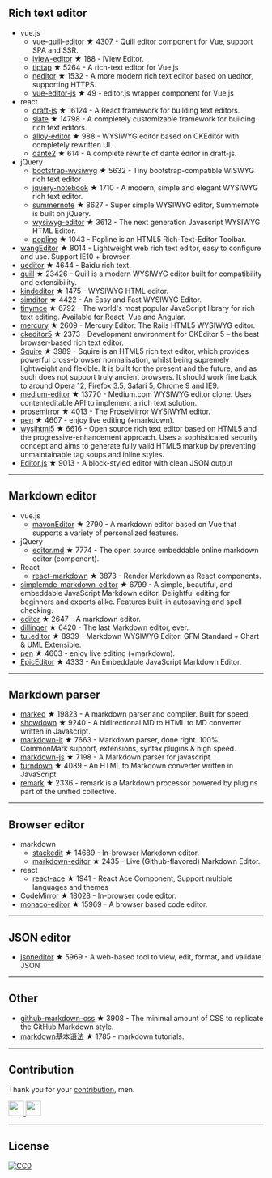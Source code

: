 ## Rich text editor- vue.js  - [vue-quill-editor](https://github.com/surmon-china/vue-quill-editor) ★ 4307 - Quill editor component for Vue, support SPA and SSR.  - [iview-editor](https://github.com/iview/iview-editor) ★ 188 - iView Editor.  - [tiptap](https://github.com/heyscrumpy/tiptap) ★ 5264 - A rich-text editor for Vue.js  - [neditor](https://github.com/notadd/neditor) ★ 1532 - A more modern rich text editor based on ueditor, supporting HTTPS.  - [vue-editor-js](https://github.com/ChangJoo-Park/vue-editor-js) ★ 49 - editor.js wrapper component for Vue.js- react  - [draft-js](https://github.com/facebook/draft-js) ★ 16124 - A React framework for building text editors.  - [slate](https://github.com/ianstormtaylor/slate) ★ 14798 - A completely customizable framework for building rich text editors.  - [alloy-editor](https://github.com/liferay/alloy-editor/) ★ 988 - WYSIWYG editor based on CKEditor with completely rewritten UI.  - [dante2](https://github.com/michelson/dante2) ★ 614 - A complete rewrite of dante editor in draft-js.- jQuery  - [bootstrap-wysiwyg](https://github.com/mindmup/bootstrap-wysiwyg/) ★ 5632 - Tiny bootstrap-compatible WISWYG rich text editor  - [jquery-notebook](https://github.com/raphaelcruzeiro/jquery-notebook) ★ 1710 - A modern, simple and elegant WYSIWYG rich text editor.  - [summernote](https://github.com/summernote/summernote) ★ 8627 - Super simple WYSIWYG editor, Summernote is built on jQuery.  - [wysiwyg-editor](https://github.com/froala/wysiwyg-editor) ★ 3612 - The next generation Javascript WYSIWYG HTML Editor.  - [popline](https://github.com/kenshin54/popline) ★ 1043 - Popline is an HTML5 Rich-Text-Editor Toolbar.- [wangEditor](https://github.com/wangfupeng1988/wangEditor) ★ 8014 - Lightweight web rich text editor, easy to configure and use. Support IE10 + browser.- [ueditor](https://github.com/fex-team/ueditor) ★ 4644 - Baidu rich text.- [quill](https://github.com/quilljs/quill) ★ 23426 - Quill is a modern WYSIWYG editor built for compatibility and extensibility.- [kindeditor](https://github.com/kindsoft/kindeditor) ★ 1475 - WYSIWYG HTML editor.- [simditor](https://github.com/mycolorway/simditor) ★ 4422 - An Easy and Fast WYSIWYG Editor.- [tinymce](https://github.com/tinymce/tinymce) ★ 6792 - The world's most popular JavaScript library for rich text editing. Available for React, Vue and Angular.- [mercury](https://github.com/jejacks0n/mercury) ★ 2609 - Mercury Editor: The Rails HTML5 WYSIWYG editor.- [ckeditor5](https://github.com/ckeditor/ckeditor5) ★ 2373 - Development environment for CKEditor 5 – the best browser-based rich text editor.- [Squire](https://github.com/neilj/Squire) ★ 3989 - Squire is an HTML5 rich text editor, which provides powerful cross-browser normalisation, whilst being supremely lightweight and flexible. It is built for the present and the future, and as such does not support truly ancient browsers. It should work fine back to around Opera 12, Firefox 3.5, Safari 5, Chrome 9 and IE9.- [medium-editor](https://github.com/yabwe/medium-editor) ★ 13770 - Medium.com WYSIWYG editor clone. Uses contenteditable API to implement a rich text solution.- [prosemirror](https://github.com/ProseMirror/prosemirror) ★ 4013 - The ProseMirror WYSIWYM editor.- [pen](https://github.com/sofish/pen) ★ 4607 - enjoy live editing (+markdown).- [wysihtml5](https://github.com/xing/wysihtml5) ★ 6616 - Open source rich text editor based on HTML5 and the progressive-enhancement approach. Uses a sophisticated security concept and aims to generate fully valid HTML5 markup by preventing unmaintainable tag soups and inline styles.- [Editor.js](https://github.com/codex-team/editor.js) ★ 9013 - A block-styled editor with clean JSON output---## Markdown editor- vue.js  - [mavonEditor](https://github.com/hinesboy/mavonEditor) ★ 2790 -   A markdown editor based on Vue that supports a variety of personalized features.- jQuery  - [editor.md](https://github.com/pandao/editor.md) ★ 7774 - The open source embeddable online markdown editor (component).- React  - [react-markdown](https://github.com/rexxars/react-markdown) ★ 3873 - Render Markdown as React components.- [simplemde-markdown-editor](https://github.com/sparksuite/simplemde-markdown-editor) ★ 6799 -  A simple, beautiful, and embeddable JavaScript Markdown editor. Delightful editing for beginners and experts alike. Features built-in autosaving and spell checking.- [editor](https://github.com/lepture/editor) ★ 2647 - A markdown editor.- [dillinger](https://github.com/joemccann/dillinger) ★ 6420 - The last Markdown editor, ever.- [tui.editor](https://github.com/nhnent/tui.editor) ★ 8939 - Markdown WYSIWYG Editor. GFM Standard + Chart & UML Extensible.- [pen](https://github.com/sofish/pen) ★ 4603 - enjoy live editing (+markdown).- [EpicEditor](https://github.com/OscarGodson/EpicEditor) ★ 4333 - An Embeddable JavaScript Markdown Editor.---## Markdown parser- [marked](https://github.com/markedjs/marked) ★ 19823 - A markdown parser and compiler. Built for speed.- [showdown](https://github.com/showdownjs/showdown) ★ 9240 - A bidirectional MD to HTML to MD converter written in Javascript.- [markdown-it](https://github.com/markdown-it/markdown-it) ★ 7663 - Markdown parser, done right. 100% CommonMark support, extensions, syntax plugins & high speed.- [markdown-js](https://github.com/evilstreak/markdown-js) ★ 7198 - A Markdown parser for javascript.- [turndown](https://github.com/domchristie/turndown) ★ 4089 - An HTML to Markdown converter written in JavaScript.- [remark](https://github.com/remarkjs/remark) ★ 2336 - remark is a Markdown processor powered by plugins part of the unified collective.---## Browser editor- markdown  - [stackedit](https://github.com/benweet/stackedit) ★ 14689 - In-browser Markdown editor.  - [markdown-editor](https://github.com/jbt/markdown-editor) ★ 2435 - Live (Github-flavored) Markdown Editor.- react  - [react-ace](https://github.com/securingsincity/react-ace) ★ 1941 - React Ace Component, Support multiple languages and themes- [CodeMirror](https://github.com/codemirror/CodeMirror) ★ 18028 - In-browser code editor.- [monaco-editor](https://github.com/Microsoft/monaco-editor) ★ 15969 - A browser based code editor.---## JSON editor- [jsoneditor](https://github.com/josdejong/jsoneditor) ★ 5969 - A web-based tool to view, edit, format, and validate JSON---## Other- [github-markdown-css](https://github.com/sindresorhus/github-markdown-css) ★ 3908 - The minimal amount of CSS to replicate the GitHub Markdown style.- [markdown基本语法](https://github.com/younghz/Markdown) ★ 1785 - markdown tutorials.---## ContributionThank you for your [contribution](https://github.com/xjh22222228/awesome-web-editor/issues), men.<a href="https://github.com/1c7/">  <img src="https://avatars1.githubusercontent.com/u/1804755?s=460&v=4" width="30px" height="30px" /></a><a href="https://github.com/ChangJoo-Park/">  <img src="https://avatars1.githubusercontent.com/u/1451365?s=460&v=4" width="30px" height="30px" /></a>---## License[![CC0](http://mirrors.creativecommons.org/presskit/buttons/88x31/svg/cc-zero.svg)](https://creativecommons.org/publicdomain/zero/1.0/)